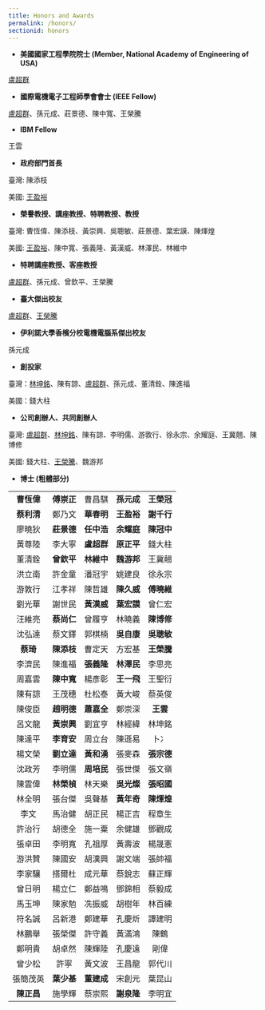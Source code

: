 ```yaml
---
title: Honors and Awards
permalink: /honors/
sectionid: honors
---
```

- **美國國家工程學院院士 (Member, National Academy of Engineering of USA)**

[盧超群](/classmates/盧超群/)

- **國際電機電子工程師學會會士 (IEEE Fellow)**

[盧超群](/classmates/盧超群/)、孫元成、莊景德、陳中寬、王榮騰

- **IBM Fellow**

王雲

- **政府部門首長**

臺灣: 陳添枝

美國: [王盈裕](/classmates/王盈裕/)

- **榮譽教授、講座教授、特聘教授、教授**

臺灣: 曹恆偉、陳添枝、黃崇興、吳聰敏、莊景德、葉宏謨、陳煇煌

美國: [王盈裕](/classmates/王盈裕/)、陳中寬、張義隆、黃漢威、林澤民、林維中

- **特聘講座教授、客座教授**

[盧超群](/classmates/盧超群/)、孫元成、曾欽平、王榮騰

- **臺大傑出校友**

[盧超群](/classmates/盧超群/)、[王榮騰](/classmates/王榮騰/)

- **伊利諾大學香檳分校電機電腦系傑出校友**

孫元成

- **創投家**

臺灣：[林坤銘](/classmates/林坤銘/)、陳有諒、[盧超群](/classmates/盧超群/)、孫元成、董清銓、陳進福

美國：錢大柱

- **公司創辦人、共同創辦人**

臺灣: [盧超群](/classmates/盧超群/)、[林坤銘](/classmates/林坤銘/)、陳有諒、李明儒、游敦行、徐永宗、余耀庭、王冀翹、陳博修

美國: 錢大柱、[王榮騰](/classmates/王榮騰/)、魏游邦

- **博士 (粗體部分)**

| | | | | |
|:-----:|:-----:|:-----:|:-----:|:-----:|
|**曹恆偉**	|**傅崇正**	|曹昌騏	|**孫元成**	|**王榮冠**	|
|**蔡利清**	|鄭乃文	|**華春明**	|**王盈裕**	|**謝千行**	|
|廖曉狄	|**莊景德**	|**任中浩**	|**余耀庭**	|**陳冠中**	|
|黃尊陸	|李大寧	|**盧超群**	|**原正平**	|錢大柱	|
|董清銓	|**曾欽平**	|**林維中**	|**魏游邦**	|王冀翹	|
|洪立南	|許金童	|潘冠宇	|姚建良	|徐永宗	|
|游敦行	|江孝祥	|陳哲雄	|**陳久威**	|**傅曉維**	|
|劉光華	|謝世民	|**黃漢威**	|**葉宏謨**	|曾仁宏	|
|汪維亮	|**蔡尚仁**	|曾履亨	|林曉義	|**陳博修**	|
|沈弘達	|蔡文鐸	|郭棋楠	|**吳自康**	|**吳聰敏**	|
|**蔡琦**	|**陳添枝**	|曹定天	|方宏基	|**王榮騰**	|
|李濟民	|陳進福	|**張義隆**	|**林澤民**	|李思亮	|
|周嘉雲	|**陳中寬**	|楊彥彰	|**王一飛**	|王聖衍	|
|陳有諒	|王茂穗	|杜松泰	|黃大峻	|蔡英俊	|
|陳俊臣	|**趙明德**	|**蕭嘉全**	|鄭崇深	|**王雲**	|
|呂文龍	|**黃崇興**	|劉宜亨	|林經緯	|林坤銘	|
|陳達平	|**李育安**	|周立台	|陳遜易	|卜冫	|
|楊文榮	|**劉立達**	|**黃和湧**	|張麥森	|**張宗德**	|
|沈政芳	|李明儒	|**周培民**	|張世傑	|張文嶺	|
|陳雲偉	|**林榮楨**	|林天樂	|**吳光燦**	|**張昭國**	|
|林全明	|張台傑	|吳聲基	|**黃年奇**	|**陳煇煌**	|
|李文	|馬治健	|胡正民	|楊正吉	|程章生	|
|許治行	|胡德全	|施一粟	|余健雄	|鄧觀成	|
|張卓田	|李明寬	|孔祖厚	|黃壽波	|楊晟憲	|
|游洪贊	|陳國安	|胡漢興	|謝文端	|張帥福	|
|李家驤	|搭爾杜	|成元華	|蔡銳志	|蘇正輝	|
|曾日明	|楊立仁	|鄭益鳴	|鄧錦相	|蔡毅成	|
|馬玉坤	|陳家勉	|冼振威	|胡樹年	|林百練	|
|符名誠	|呂新港	|鄭建華	|孔慶炘	|譚建明	|
|林鵬舉	|張榮傑	|許守義	|黃滿鴻	|陳鶴	|
|鄭明貴	|胡卓然	|陳輝陸	|孔慶遠	|剛偉	|
|曾少松	|許寧	|黃文波	|王昌龍	|郭代川	|
|張簡茂英	|**葉少基**	|**董建成**	|宋創元	|葉昆山	|
|**陳正昌**	|施學輝	|蔡崇熙	|**謝泉隆**	|李明宜	|
